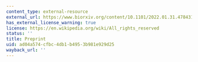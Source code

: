 ```yaml
---
content_type: external-resource
external_url: https://www.biorxiv.org/content/10.1101/2022.01.31.478431v1
has_external_license_warning: true
license: https://en.wikipedia.org/wiki/All_rights_reserved
status: ''
title: Preprint
uid: ad04a574-cfbc-4db1-b495-3b981e929d25
wayback_url: ''
---
```

